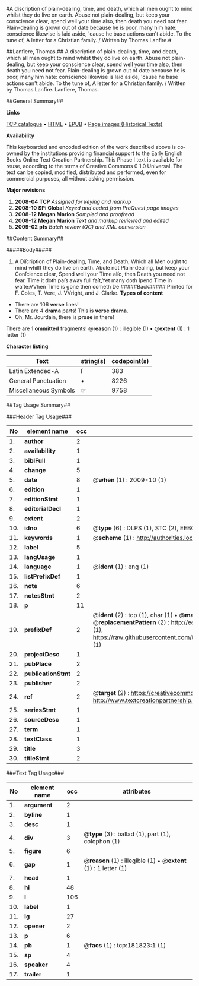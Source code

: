 #A discription of plain-dealing, time, and death, which all men ought to mind whilst they do live on earth. Abuse not plain-dealing, but keep your conscience clear, spend well your time also, then death you need not fear. Plain-dealing is grown out of date because he is poor, many him hate: conscience likewise is laid aside, 'cause he base actions can't abide. To the tune of, A letter for a Christian family. / Written by Thomas Lanfire.#

##Lanfiere, Thomas.##
A discription of plain-dealing, time, and death, which all men ought to mind whilst they do live on earth. Abuse not plain-dealing, but keep your conscience clear, spend well your time also, then death you need not fear. Plain-dealing is grown out of date because he is poor, many him hate: conscience likewise is laid aside, 'cause he base actions can't abide. To the tune of, A letter for a Christian family. / Written by Thomas Lanfire.
Lanfiere, Thomas.

##General Summary##

**Links**

[TCP catalogue](http://www.ota.ox.ac.uk/tcp/)  • 
[HTML](http://tei.it.ox.ac.uk/tcp/Texts-HTML/free/B04/B04274.html)  • 
[EPUB](http://tei.it.ox.ac.uk/tcp/Texts-EPUB/free/B04/B04274.epub) • 
[Page images (Historical Texts)](https://data.historicaltexts.jisc.ac.uk/view?pubId=eebo-99887098e&pageId=eebo-99887098e-181823-1)

**Availability**

This keyboarded and encoded edition of the
	       work described above is co-owned by the institutions
	       providing financial support to the Early English Books
	       Online Text Creation Partnership. This Phase I text is
	       available for reuse, according to the terms of Creative
	       Commons 0 1.0 Universal. The text can be copied,
	       modified, distributed and performed, even for
	       commercial purposes, all without asking permission.

**Major revisions**

1. __2008-04__ __TCP__ *Assigned for keying and markup*
1. __2008-10__ __SPi Global__ *Keyed and coded from ProQuest page images*
1. __2008-12__ __Megan Marion__ *Sampled and proofread*
1. __2008-12__ __Megan Marion__ *Text and markup reviewed and edited*
1. __2009-02__ __pfs__ *Batch review (QC) and XML conversion*

##Content Summary##

#####Body#####

1. A Diſcription of Plain-dealing, Time, and Death, Which all Men ought to mind whilſt they do live on earth. Abuſe not Plain-dealing, but keep your Conſcience clear, Spend well your Time alſo, then Death you need not fear.
Time it doth paſs away full faſt,Yet many doth ſpend Time in waſte:VVhen Time is gone then cometh De
#####Back#####
Printed for F. Coles, T. Vere, J. VVright, and J. Clarke.
**Types of content**

  * There are 106 **verse** lines!
  * There are 4 **drama** parts! This is **verse drama**.
  * Oh, Mr. Jourdain, there is **prose** in there!

There are 1 **ommitted** fragments! 
 @__reason__ (1) : illegible (1)  •  @__extent__ (1) : 1 letter (1)

**Character listing**


|Text|string(s)|codepoint(s)|
|---|---|---|
|Latin Extended-A|ſ|383|
|General Punctuation|•|8226|
|Miscellaneous Symbols|☞|9758|

##Tag Usage Summary##

###Header Tag Usage###

|No|element name|occ|attributes|
|---|---|---|---|
|1.|__author__|2||
|2.|__availability__|1||
|3.|__biblFull__|1||
|4.|__change__|5||
|5.|__date__|8| @__when__ (1) : 2009-10 (1)|
|6.|__edition__|1||
|7.|__editionStmt__|1||
|8.|__editorialDecl__|1||
|9.|__extent__|2||
|10.|__idno__|6| @__type__ (6) : DLPS (1), STC (2), EEBO-CITATION (1), PROQUEST (1), VID (1)|
|11.|__keywords__|1| @__scheme__ (1) : http://authorities.loc.gov/ (1)|
|12.|__label__|5||
|13.|__langUsage__|1||
|14.|__language__|1| @__ident__ (1) : eng (1)|
|15.|__listPrefixDef__|1||
|16.|__note__|6||
|17.|__notesStmt__|2||
|18.|__p__|11||
|19.|__prefixDef__|2| @__ident__ (2) : tcp (1), char (1)  •  @__matchPattern__ (2) : ([0-9\-]+):([0-9IVX]+) (1), (.+) (1)  •  @__replacementPattern__ (2) : http://eebo.chadwyck.com/downloadtiff?vid=$1&page=$2 (1), https://raw.githubusercontent.com/textcreationpartnership/Texts/master/tcpchars.xml#$1 (1)|
|20.|__projectDesc__|1||
|21.|__pubPlace__|2||
|22.|__publicationStmt__|2||
|23.|__publisher__|2||
|24.|__ref__|2| @__target__ (2) : https://creativecommons.org/publicdomain/zero/1.0/ (1), http://www.textcreationpartnership.org/docs/. (1)|
|25.|__seriesStmt__|1||
|26.|__sourceDesc__|1||
|27.|__term__|1||
|28.|__textClass__|1||
|29.|__title__|3||
|30.|__titleStmt__|2||


###Text Tag Usage###

|No|element name|occ|attributes|
|---|---|---|---|
|1.|__argument__|2||
|2.|__byline__|1||
|3.|__desc__|1||
|4.|__div__|3| @__type__ (3) : ballad (1), part (1), colophon (1)|
|5.|__figure__|6||
|6.|__gap__|1| @__reason__ (1) : illegible (1)  •  @__extent__ (1) : 1 letter (1)|
|7.|__head__|1||
|8.|__hi__|48||
|9.|__l__|106||
|10.|__label__|1||
|11.|__lg__|27||
|12.|__opener__|2||
|13.|__p__|6||
|14.|__pb__|1| @__facs__ (1) : tcp:181823:1 (1)|
|15.|__sp__|4||
|16.|__speaker__|4||
|17.|__trailer__|1||
